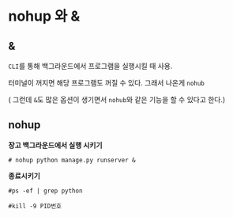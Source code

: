 # nohup 와 &

## &

`CLI`를 통해 백그라운드에서 프로그램을 실행시킬 때 사용.

터미널이 꺼지면 해당 프로그램도 꺼질 수 있다. 그래서 나온게 `nohub`

( 그런데 `&`도 많은 옵션이 생기면서 `nohub`와 같은 기능을 할 수 있다고 한다.)



## nohup 

**장고 백그라운드에서 실행 시키기**

`# nohup python manage.py runserver &`

**종료시키기**

`#ps -ef | grep python`

`#kill -9 PID번호`